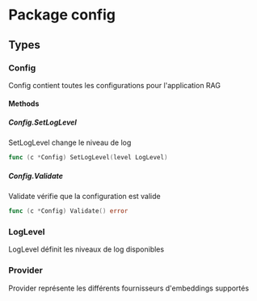 # Package config

## Types

### Config

Config contient toutes les configurations pour l'application RAG


#### Methods

##### Config.SetLogLevel

SetLogLevel change le niveau de log


```go
func (c *Config) SetLogLevel(level LogLevel)
```

##### Config.Validate

Validate vérifie que la configuration est valide


```go
func (c *Config) Validate() error
```

### LogLevel

LogLevel définit les niveaux de log disponibles


### Provider

Provider représente les différents fournisseurs d'embeddings supportés


